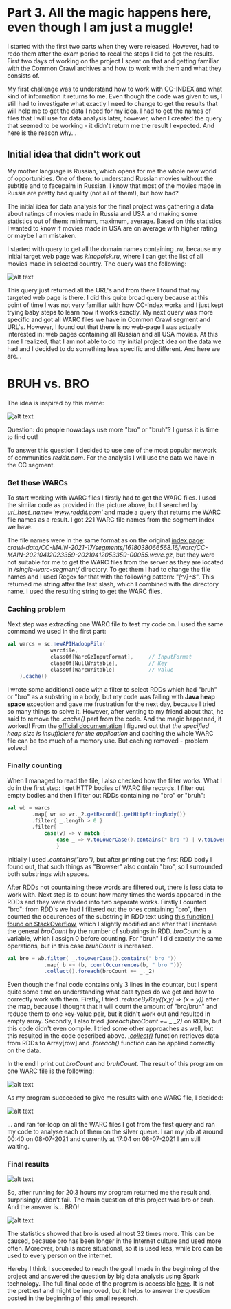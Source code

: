 # Part 3. All the magic happens here, even though I am just a muggle!

I started with the first two parts when they were released. However, had to redo them after the exam period to recal the steps I did to get the results. First two days of working on the project I spent on that and getting familiar with the Common Crawl archives and how to work with them and what they consists of. 

My first challenge was to understand how to work with CC-INDEX and what kind of information it returns to me. Even though the code was given to us, I still had to investigate what exactly I need to change to get the results that will help me to get the data I need for my idea. I had to get the names of files that I will use for data analysis later, however, when I created the query that seemed to be working - it didn't return me the result I expected. And here is the reason why... 

## Initial idea that didn't work out

My mother language is Russian, which opens for me the whole new world of opportunities. One of them: to understand Russian movies without the subtitle and to facepalm in Russian. I know that most of the movies made in Russia are pretty bad quality (not all of them!), but how bad? 

The initial idea for data analysis for the final project was gathering a data about ratings of movies made in Russia and USA and making some statistics out of them: minimum, maximum, average. Based on this statistics I wanted to know if movies made in USA are on average with higher rating or maybe I am mistaken. 

I started with query to get all the domain names containing _.ru_, because my initial target web page was _kinopoisk.ru_, where I can get the list of all movies made in selected country. The query was the following: 

![alt text](https://rubigdata.github.io/bigdata-blog-2021-elanto-dev/images/ccindex-ru-query.png "cc-index .ru query")

This query just returned all the URL's and from there I found that my targeted web page is there. I did this quite broad query because at this point of time I was not very familiar with how CC-Index works and I just kept trying baby steps to learn how it works exactly. My next query was more specific and got all WARC files we have in Common Crawl segment and URL's. However, I found out that there is no web-page I was actually interested in: web pages containing all Russian and all USA movies. At this time I realized, that I am not able to do my initial project idea on the data we had and I decided to do something less specific and different. And here we are... 

# BRUH vs. BRO

The idea is inspired by this meme: 

![alt text](https://pics.me.me/use-over-time-for-bruh-2010-1800-1850-1900-1950-58090774.png "bruh meme")

Question: do people nowadays use more "bro" or "bruh"? I guess it is time to find out! 

To answer this question I decided to use one of the most popular network of communities _reddit.com_. For the analysis I will use the data we have in the CC segment.

### Get those WARCs

To start working with WARC files I firstly had to get the WARC files. I used the similar code as provided in the picture above, but I searched by _url_host_name='www.reddit.com'_ and made a query that returns me WARC file names as a result. I got 221 WARC file names from the segment index we have. 

The file names were in the same format as on the original [index page](http://index.commoncrawl.org/CC-MAIN-2021-17/): _crawl-data/CC-MAIN-2021-17/segments/1618038066568.16/warc/CC-MAIN-20210412023359-20210412053359-00055.warc.gz_, but they were not suitable for me to get the WARC files from the server as they are located in _/single-warc-segment/_ directory. To get them I had to change the file names and I used Regex for that with the following pattern: "_[^/]+$_". This returned me string after the last slash, which I combined with the directory name. I used the resulting string to get the WARC files. 

### Caching problem

Next step was extracting one WARC file to test my code on. I used the same command we used in the first part: 

```scala
val warcs = sc.newAPIHadoopFile(
              warcfile,
              classOf[WarcGzInputFormat],     // InputFormat
              classOf[NullWritable],          // Key
              classOf[WarcWritable]           // Value
    ).cache()
```
I wrote some additional code with a filter to select RDDs which had "bruh" or "bro" as a substring in a body, but my code was failing with __Java heap space__ exception and gave me frustration for the next day, because I tried so many things to solve it. However, after venting to my friend about that, he said to remove the _.cache()_ part from the code. And the magic happened, it worked! From the [official documentation](https://docs.oracle.com/javase/8/docs/technotes/guides/troubleshoot/memleaks002.html#:~:text=Cause%3A%20The%20detail%20message%20Java,is%20insufficient%20for%20the%20application.) I figured out that _the specified heap size is insufficient for the application_ and caching the whole WARC file can be too much of a memory use. But caching removed - problem solved!

### Finally counting

When I managed to read the file, I also checked how the filter works. What I do in the first step: I get HTTP bodies of WARC file records, I filter out empty bodies and then I filter out RDDs containing no "bro" or "bruh": 

```scala
val wb = warcs
        .map{ wr => wr._2.getRecord().getHttpStringBody()}
        .filter{ _.length > 0 }
        .filter{
            case(v) => v match {
                case _ => v.toLowerCase().contains(" bro ") | v.toLowerCase().contains(" bruh ") }
        	    }
```
Initially I used _.contains("bro")_, but after printing out the first RDD body I found out, that such things as "Browser" also contain "bro", so I surrounded both substrings with spaces. 

After RDDs not countaining these words are filtered out, there is less data to work with. Next step is to count how many times the words appeared in the RDDs and they were divided into two separate works. Firstly I counted "bro": from RDD's we had I filtered out the ones containing "bro", then counted the occurences of the substring in RDD text using [this function I found on StackOverflow](https://stackoverflow.com/questions/43323530/finding-how-many-times-a-given-string-is-a-substring-of-another-string-using-sca/43324063), which I slightly modified and after that I increase the general _broCount_ by the number of substrings in RDD. _broCount_ is a variable, which I assign 0 before counting. For "bruh" I did exactly the same operations, but in this case _bruhCount_ is increased. 

```scala
val bro = wb.filter( _.toLowerCase().contains(" bro "))
            .map{ b => (b, countOccurrences(b, " bro "))}
            .collect().foreach(broCount += _._2)
```

Even though the final code contains only 3 lines in the counter, but I spent quite some time on understanding what data types do we get and how to correctly work with them. Firstly, I tried _.reduceByKey((x,y) => (x + y))_ after the map, because I thought that it will count the amount of "bro/bruh" and reduce them to one key-value pair, but it didn't work out and resulted in empty array. Secondly, I also tried _.foreach(broCount += \_.\_2)_ on RDDs, but this code didn't even compile. I tried some other approaches as well, but this resulted in the code described above. [_.collect()_](https://sparkbyexamples.com/spark/spark-dataframe-collect/) function retrieves data from RDDs to Array[row] and _.foreach()_ function can be applied correctly on the data. 

In the end I print out _broCount_ and _bruhCount_. The result of this program on one WARC file is the following: 

![alt text](https://rubigdata.github.io/bigdata-blog-2021-elanto-dev/images/brobruh-one-warc.png "bro/bruh one WARC")

As my program succeeded to give me results with one WARC file, I decided: 

![alt text](https://media.tenor.com/images/29032afbeee3a5ecf573f03871c08ffb/tenor.gif)

... and ran for-loop on all the WARC files I got from the first query and ran my code to analyse each of them on the silver queue. I ran my job at around 00:40 on 08-07-2021 and currently at 17:04 on 08-07-2021 I am still waiting. 

### Final results

![alt text](https://rubigdata.github.io/bigdata-blog-2021-elanto-dev/images/job-time.png "bro/bruh one WARC")

So, after running for 20.3 hours my program returned me the result and, surprisingly, didn't fail. The main question of this project was bro or bruh. And the answer is... BRO! 

![alt text](https://rubigdata.github.io/bigdata-blog-2021-elanto-dev/images/bruhbro-final.png "bro/bruh one WARC")

The statistics showed that bro is used almost 32 times more. This can be caused, because bro has been longer in the Internet culture and used more often. Moreover, bruh is more situational, so it is used less, while bro can be used to every person on the internet.

Hereby I think I succeeded to reach the goal I made in the beginning of the project and answered the question by big data analysis using Spark technology. The full final code of the program is accessible [here](project-code.md). It is not the prettiest and might be improved, but it helps to answer the question posted in the beginning of this small research.